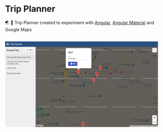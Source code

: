 # Trip Planner

:earth_asia: :sunrise_over_mountains: Trip Planner created to experiment with [Angular](https://angular.io), [Angular Material](https://material.angular.io) and Google Maps


&nbsp;
![trip-planner-snapshot](trip-planner-snapshot.png)